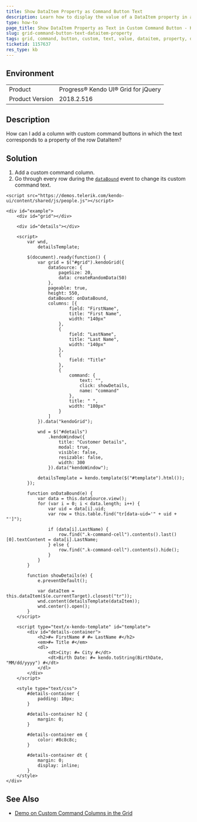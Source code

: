 ```yaml
---
title: Show DataItem Property as Command Button Text
description: Learn how to display the value of a DataItem property in a custom command button of the Kendo UI Grid.
type: how-to
page_title: Show DataItem Property as Text in Custom Command Button - Kendo UI for jQuery Data Grid
slug: grid-command-button-text-dataitem-property
tags: grid, command, button, custom, text, value, dataitem, property, data, item
ticketid: 1157637
res_type: kb
---
```


## Environment

<table>
 <tr>
  <td>Product</td>
  <td>Progress® Kendo UI® Grid for jQuery</td>
 </tr>
 <tr>
	 <td>Product Version</td>
	 <td>2018.2.516</td>
 </tr>
</table>


## Description

How can I add a column with custom command buttons in which the text corresponds to a property of the row DataItem?

## Solution

1. Add a custom command column.
1. Go through every row during the [`dataBound`](https://docs.telerik.com/kendo-ui/api/javascript/ui/grid/events/databound) event to change its custom command text.

```dojo
<script src="https://demos.telerik.com/kendo-ui/content/shared/js/people.js"></script>

<div id="example">
    <div id="grid"></div>

    <div id="details"></div>

    <script>
        var wnd,
            detailsTemplate;

        $(document).ready(function() {
            var grid = $("#grid").kendoGrid({
                dataSource: {
                    pageSize: 20,
                    data: createRandomData(50)
                },
                pageable: true,
                height: 550,
                dataBound: onDataBound,
                columns: [{
                        field: "FirstName",
                        title: "First Name",
                        width: "140px"
                    },
                    {
                        field: "LastName",
                        title: "Last Name",
                        width: "140px"
                    },
                    {
                        field: "Title"
                    },
                    {
                        command: {
                            text: "",
                            click: showDetails,
                            name: "command"
                        },
                        title: " ",
                        width: "180px"
                    }
                ]
            }).data("kendoGrid");

            wnd = $("#details")
                .kendoWindow({
                    title: "Customer Details",
                    modal: true,
                    visible: false,
                    resizable: false,
                    width: 300
                }).data("kendoWindow");

            detailsTemplate = kendo.template($("#template").html());
        });

        function onDataBound(e) {
            var data = this.dataSource.view();
            for (var i = 0; i < data.length; i++) {
                var uid = data[i].uid;
                var row = this.table.find("tr[data-uid='" + uid + "']");

                if (data[i].LastName) {
                    row.find(".k-command-cell").contents().last()[0].textContent = data[i].LastName;
                } else {
                    row.find(".k-command-cell").contents().hide();
                }
            }
        }

        function showDetails(e) {
            e.preventDefault();

            var dataItem = this.dataItem($(e.currentTarget).closest("tr"));
            wnd.content(detailsTemplate(dataItem));
            wnd.center().open();
        }
    </script>

    <script type="text/x-kendo-template" id="template">
        <div id="details-container">
            <h2>#= FirstName # #= LastName #</h2>
            <em>#= Title #</em>
            <dl>
                <dt>City: #= City #</dt>
                <dt>Birth Date: #= kendo.toString(BirthDate, "MM/dd/yyyy") #</dt>
            </dl>
        </div>
    </script>

    <style type="text/css">
        #details-container {
            padding: 10px;
        }

        #details-container h2 {
            margin: 0;
        }

        #details-container em {
            color: #8c8c8c;
        }

        #details-container dt {
            margin: 0;
            display: inline;
        }
    </style>
</div>
```

## See Also

* [Demo on Custom Command Columns in the Grid](https://demos.telerik.com/kendo-ui/grid/custom-command)
